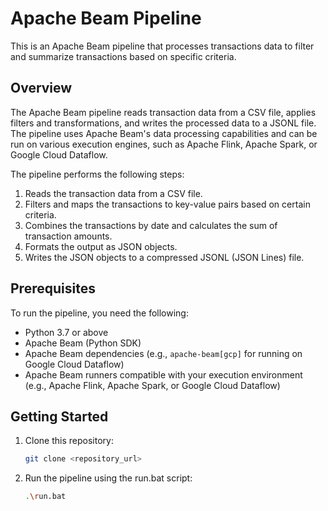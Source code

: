 # Apache Beam Pipeline

This is an Apache Beam pipeline that processes transactions data to filter and summarize transactions based on specific criteria.

## Overview

The Apache Beam pipeline reads transaction data from a CSV file, applies filters and transformations, and writes the processed data to a JSONL file. The pipeline uses Apache Beam's data processing capabilities and can be run on various execution engines, such as Apache Flink, Apache Spark, or Google Cloud Dataflow.

The pipeline performs the following steps:

1. Reads the transaction data from a CSV file.
2. Filters and maps the transactions to key-value pairs based on certain criteria.
3. Combines the transactions by date and calculates the sum of transaction amounts.
4. Formats the output as JSON objects.
5. Writes the JSON objects to a compressed JSONL (JSON Lines) file.

## Prerequisites

To run the pipeline, you need the following:

- Python 3.7 or above
- Apache Beam (Python SDK)
- Apache Beam dependencies (e.g., `apache-beam[gcp]` for running on Google Cloud Dataflow)
- Apache Beam runners compatible with your execution environment (e.g., Apache Flink, Apache Spark, or Google Cloud Dataflow)

## Getting Started

1. Clone this repository:

   ```bash
   git clone <repository_url>

1. Run the pipeline using the run.bat script:

   ```bash
   .\run.bat
